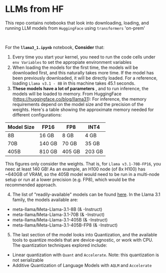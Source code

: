 # LLMs from HF

This repo contains notebooks that look into downloading, loading, and running LLM models from `HuggingFace` using `transformers` 'on-prem'

<br>

For the **`llama3_1.ipynb`** notebook,
**Consider** that:

1. Every time you start your kernel, you need to run the code cells under `env Variables` to set the appropiate environment variables
2. When loading the models for the first time, the models will be downloaded first, and this naturally takes more time. If the model has been previously downloaded, it will be directly loaded. For a reference, loading `Llama v3.1 - 8B` in this machine takes 45.1 seconds.
3. **These models have a lot of parameters** , and to run inference, the models will be loaded to memory. From HuggingFace (https://huggingface.co/blog/llama31): For inference, the memory requirements depend on the model size and the precision of the weights. Here's a table showing the approximate memory needed for different configurations:

| Model Size | FP16     | FP8      | INT4     |
|------------|----------|----------|----------|
| 8B         | 16 GB    | 8 GB     | 4 GB     |
| 70B        | 140 GB   | 70 GB    | 35 GB    |
| 405B       | 810 GB   | 405 GB   | 203 GB   |

This figures only consider the weights. That is, for `Llama v3.1-70B-FP16`, you neec at least 140 GB! As an example, an H100 node (of 8x H100) has ~640GB of VRAM, so the 405B model would need to be run in a multi-node setup or run at a lower precision (e.g. FP8), which would be the recommended approach.

4. The list of "readily-available" models can be found [here](https://huggingface.co/collections/meta-llama/llama-31-669fc079a0c406a149a5738f). In the Llama 3.1 family, the models available are:
- meta-llama/Meta-Llama-3.1-8B (& -Instruct)
- meta-llama/Meta-Llama-3.1-70B (& -Instruct)
- meta-llama/Meta-Llama-3.1-405B (& -Instruct)
- meta-llama/Meta-Llama-3.1-405B-FP8 (& -Instruct)

5. The last section of the model looks into Quantization, and the available tools to quantize models that are device-agnostic, or work with CPU. The quantization techniques explored include:
- Linear quantization with `Quant` and `Accelerate`. Note: this quantization is not serializable
- Additive Quantization of Language Models with `AQLM` and `Accelerate`